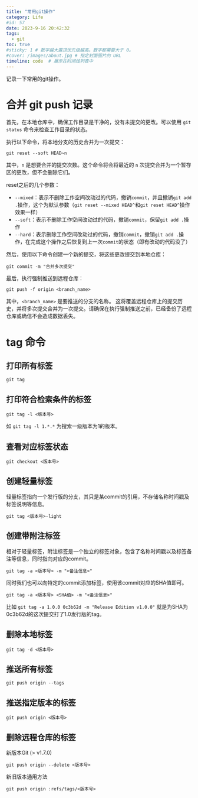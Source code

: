 ```yaml
---
title: "常用git操作"
category: Life
#id: 57
date: 2023-9-16 20:42:32
tags: 
  - git
toc: true
#sticky: 1 # 数字越大置顶优先级越高。数字都需要大于 0。
#cover: /images/about.jpg # 指定封面图片的 URL
timeline: code  # 展示在时间线列表中
---
```

记录一下常用的git操作。
<!--more-->

# 合并 git push 记录
首先，在本地仓库中，确保工作目录是干净的，没有未提交的更改。可以使用 `git status` 命令来检查工作目录的状态。

执行以下命令，将本地分支的历史合并为一次提交：

```shell
git reset --soft HEAD~n
```
其中，`n` 是想要合并的提交次数。这个命令将会将最近的 `n` 次提交合并为一个暂存区的更改，但不会删除它们。

reset之后的几个参数：

- `--mixed`：表示不删除工作空间改动过的代码，撤销`commit`，并且撤销`git add .`操作，这个为默认参数（`git reset --mixed HEAD^`和`git reset HEAD^`操作效果一样）
- `--soft`：表示不删除工作空间改动过的代码，撤销`commit`，保留`git add .`操作
- `--hard`：表示删除工作空间改动过的代码，撤销`commit`，撤销`git add .`操作，在完成这个操作之后恢复到上一次`commit`的状态（即有改动的代码没了）


然后，使用以下命令创建一个新的提交，将这些更改提交到本地仓库：
```shell
git commit -m "合并多次提交"
```

最后，执行强制推送到远程仓库：

```shell
git push -f origin <branch_name>
```
其中，`<branch_name>` 是要推送的分支的名称。
这将覆盖远程仓库上的提交历史，并将多次提交合并为一次提交。请确保在执行强制推送之前，已经备份了远程仓库或确信不会造成数据丢失。

# tag 命令
## 打印所有标签
```shell
git tag
```

## 打印符合检索条件的标签
```shell
git tag -l <版本号>
```
如 `git tag -l 1.*.*` 为搜索一级版本为1的版本。

## 查看对应标签状态
```shell
git checkout <版本号>
```

## 创建轻量标签
轻量标签指向一个发行版的分支，其只是某commit的引用，不存储名称时间戳及标签说明等信息。
```shell
git tag <版本号>-light
```

## 创建带附注标签
相对于轻量标签，附注标签是一个独立的标签对象，包含了名称时间戳以及标签备注等信息，同时指向对应的commit。
```shell
git tag -a <版本号> -m "<备注信息>"
```
同时我们也可以向特定的commit添加标签，使用该commit对应的SHA值即可。
```shell
git tag -a <版本号> <SHA值> -m "<备注信息>"
```
比如 `git tag -a 1.0.0 0c3b62d -m "Release Edition v1.0.0"` 就是为SHA为0c3b62d的这次提交打了1.0发行版的tag。

## 删除本地标签
```shell
git tag -d <版本号>
```

## 推送所有标签
```shell
git push origin --tags
```

## 推送指定版本的标签
```shell
git push origin <版本号>
```

## 删除远程仓库的标签
新版本Git (> v1.7.0)
```shell
git push origin --delete <版本号>
```
新旧版本通用方法
```shell
git push origin :refs/tags/<版本号>
```

